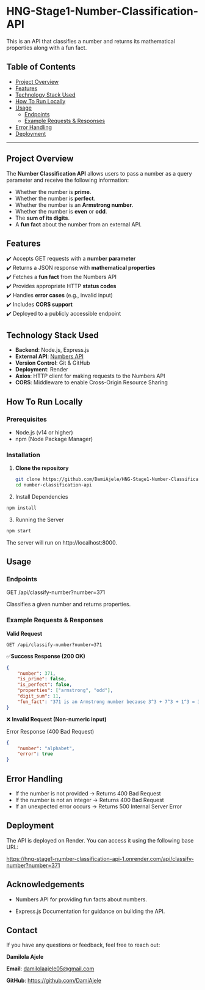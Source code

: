 # **HNG-Stage1-Number-Classification-API**  
This is an API that classifies a number and returns its mathematical properties along with a fun fact.

## **Table of Contents**
- [Project Overview](#project-overview)
- [Features](#features)
- [Technology Stack Used](#technology-stack)
- [How To Run Locally](#run-locally)
- [Usage](#usage)
  - [Endpoints](#endpoints)
  - [Example Requests & Responses](#example-requests--responses)
- [Error Handling](#error-handling)
- [Deployment](#deployment)

---

## **Project Overview**
The **Number Classification API** allows users to pass a number as a query parameter and receive the following information:
- Whether the number is **prime**.
- Whether the number is **perfect**.
- Whether the number is an **Armstrong number**.
- Whether the number is **even** or **odd**.
- The **sum of its digits**.
- A **fun fact** about the number from an external API.



## **Features**
✔️ Accepts GET requests with a **number parameter**  
✔️ Returns a JSON response with **mathematical properties**  
✔️ Fetches a **fun fact** from the Numbers API  
✔️ Provides appropriate HTTP **status codes**  
✔️ Handles **error cases** (e.g., invalid input)  
✔️ Includes **CORS support**  
✔️ Deployed to a publicly accessible endpoint  



## **Technology Stack Used**
- **Backend**: Node.js, Express.js  
- **External API**: [Numbers API](http://numbersapi.com/#42)  
- **Version Control**: Git & GitHub  
- **Deployment**: Render 
- **Axios**: HTTP client for making requests to the Numbers API
- **CORS**: Middleware to enable Cross-Origin Resource Sharing





## How To Run Locally

### Prerequisites
- Node.js (v14 or higher)
- npm (Node Package Manager)

### **Installation**
1. **Clone the repository**
   ```bash
   git clone https://github.com/DamiAjele/HNG-Stage1-Number-Classification-API.git
   cd number-classification-api
   ```


2. Install Dependencies
```bash
npm install 
```
3. Running the Server
```bash
npm start
```

The server will run on http://localhost:8000.

## Usage

### Endpoints

GET /api/classify-number?number=371

Classifies a given number and returns properties.

### Example Requests & Responses

**Valid Request**
```http
GET /api/classify-number?number=371
```

✅**Success Response (200 OK)**

```JSON
{
    "number": 371,
    "is_prime": false,
    "is_perfect": false,
    "properties": ["armstrong", "odd"],
    "digit_sum": 11,
    "fun_fact": "371 is an Armstrong number because 3^3 + 7^3 + 1^3 = 371"
}
```

❌ **Invalid Request (Non-numeric input)**

Error Response (400 Bad Request)

```JSON
{
    "number": "alphabet",
    "error": true
}
```

## Error Handling
- If the number is not provided → Returns 400 Bad Request
- If the number is not an integer → Returns 400 Bad Request
- If an unexpected error occurs → Returns 500 Internal Server Error

## Deployment

The API is deployed on Render. You can access it using the following base URL:

https://hng-stage1-number-classification-api-1.onrender.com/api/classify-number?number=371


## Acknowledgements
- Numbers API for providing fun facts about numbers.

- Express.js Documentation for guidance on building the API.

## Contact
If you have any questions or feedback, feel free to reach out:

**Damilola Ajele**

**Email**: damilolaajele05@gmail.com

**GitHub**: https://github.com/DamiAjele



